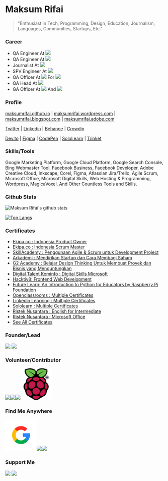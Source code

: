 # Maksum Rifai
> "Enthusiast in Tech, Programming, Design, Education, Journalism, Languages, Communities, Startups, Etc."

### Career
- QA Engineer At <a href="https://pazemo.com"><img src="https://raw.githubusercontent.com/Pazemo/docs/main/source/images/pazemo-wide.png" width="100"></a>
- QA Engineer At <a href="http://en.speechocean.com/welcome.html"><img src="http://en.speechocean.com/bocweb/web/img/bocweb-logo.png?v=v18" width="100"></a>
- Journalist At <a href="http://www.sku-suarakeadilan.com/"><img src="http://www.sku-suarakeadilan.com/wp-content/uploads/2019/01/logo-SKU-Suara-Keadilan.jpeg" width="100"></a>
- SPV Engineer At <a href="https://penthouse.co.id/"><img src="https://static.wixstatic.com/media/fddbcf_583caab616fe4a85b2fe7bb1df8debda~mv2.png/v1/fill/w_158,h_62,al_c,q_85,usm_0.66_1.00_0.01/penhouse%20interior%20logo-07.webp" width="100"></a>
- QA Officer At <a href="http://www.asahi-kokusai-techneion.co.jp/akt_en/index.html"><img src="http://www.asahi-kokusai-techneion.co.jp/akt_en/_src/12425/akt250_en_24.png" width="200"></a> For <a href="https://www.jakartamrt.co.id/mengenai-proyek/"><img src="https://upload.wikimedia.org/wikipedia/commons/a/ac/MRT_Jakarta_logo.svg" width="100"></a>
- QA Head At <a href="#"><img src="https://1.bp.blogspot.com/-ypEMc17h73I/VvOG4XsSwLI/AAAAAAAADus/tAFD80ZFP4gSWvqNj1nhw6oczx9_5zpnw/s790/IPT_NEW.png" width="55"></a>
- GA Officer At <a href="http://www.pt-mum.com/"><img src="http://www.pt-mum.com/uploads/3/9/5/5/39553507/1414226638.png" width="100"></a> And <a href="http://www.adidayanirbatas.com/"><img src="http://www.adidayanirbatas.com/uploads/3/9/5/5/39553507/published/logo-an-weeb.png?1598411024" width="100"></a>

### Profile

[maksumrifai.github.io](https://maksumrifai.github.io) | [maksumrifai.wordpress.com](https://maksumrifai.wordpress.com) | [maksumrifai.blogspot.com](https://maksumrifai.blogspot.com) | [maksumrifai.adobe.com](https://maksumrifai.myportfolio.com)

[Twitter](https://twitter.com/maksumrifai)
| [Linkedin](https://linkedin.com/in/maksumrifai)
| [Behance](https://behance.net/maksumrifai)
| [Crowdin](https://crowdin.com/profile/maksum.rifai)

[Dev.to](https://dev.to/maksumrifai)
| [Figma](https://figma.com/@maksumrifai)
| [CodePen](https://codepen.io/maksumrifai)
| [SoloLearn](https://www.sololearn.com/Profile/1184504)
| [Trinket](https://maksumrifai.trinket.io)

### Skills/Tools

Google Marketing Platform, Google Cloud Platform, Google Search Console, Bing Webmaster Tool, Facebook Business, Facebook Developer, Adobe Creative Cloud, Inkscape, Corel, Figma, Atlassian Jira/Trello, Agile Scrum, Microsoft Office, Microsoft Digital Skills, Web Hosting & Programming, Wordpress, MagicaVoxel, And Other Countless Tools and Skills.

### Github Stats
![Maksum Rifai's github stats](https://github-readme-stats.vercel.app/api?username=maksumrifai&show_icons=true&theme=react)

[![Top Langs](https://github-readme-stats.vercel.app/api/top-langs/?username=maksumrifai&layout=compact&langs_count=6&theme=react)](https://github.com/maksumrifai/)

### Certificates

- [Ekipa.co : Indonesia Product Owner](https://drive.google.com/file/d/1Sb0AgDmnEn9u1ZIMC4vLi3pTDk6UPfuW/view?usp=sharing)
- [Ekipa.co : Indonesia Scrum Master](https://drive.google.com/file/d/1ooa9uc4GXVMDAkLM8RgtCUJwDl6iOMnp/view?usp=drivesdk)
- [SkillAcademy : Penggunaan Agile & Scrum untuk Development Project](https://drive.google.com/file/d/1GtnV_-IW3nzIyvtAUf87Zi3IW_Tkm4KS/view?usp=drivesdk)
- [Arkademi : Mendirikan Startup dan Cara Membagi Saham](https://drive.google.com/file/d/1Fxy22dazEc5lbRXx-eUzhNgkKCeTbTBF/view?usp=drivesdk)
- [G2 Academy : Belajar Design Thinking Untuk Membuat Proyek dan Bisnis yang Menguntungkan](https://drive.google.com/file/d/1448SyMiH_qkUQaO0zjLGSk7rGBCP5IQY/view?usp=drivesdk)
- [Digital Talent Kominfo : Digital Skills Microsoft](https://drive.google.com/file/d/1-aDrnmT9mFdOCXrWKB4igKWQwJAPXfhP/view?usp=drivesdk)
- [Hacktiv8: Frontend Web Development](https://drive.google.com/file/d/1VVphKMVo_Pzv2dTZND0PBaC855c820OI/view?usp=drivesdk)
- [Future Learn: An Introduction to Python for Educators by Raspberry Pi Foundation](https://drive.google.com/file/d/1z9-E3Rg-hi1I9852rinhMpTeMkHVZrA1/view?usp=drivesdk)
- [Openclassrooms : Multiple Certificates](https://drive.google.com/folderview?id=1UpiJpOF-cDbf-XpjaxZ3ElON_mq_z0PP)
- [Linkedin Learning : Multiple Certificates](https://drive.google.com/folderview?id=1Ung-GK0BDGE_TP7xLtNrUDdFu0wEKgY2)
- [Sololearn : Multiple Certificates](https://drive.google.com/folderview?id=16boT0rshO0NJS2BIllUTZLbiBHyLPG3z)
- [Ristek Nusantara : English for Intermediate](https://drive.google.com/file/d/1VXpSqaYWmNneQCefqtBspsVOkCkcYphj/view?usp=drivesdk)
- [Ristek Nusantara : Microsoft Office](https://drive.google.com/file/d/1Vqyd6ZduLxSX2lIHi-i20Cr9UVndJhQN/view?usp=drivesdk)
- [See All Certificates](https://drive.google.com/folderview?id=1IvvNiIHD3zsrGPze9V3qQ-iMCLd3lbeT)

### Founder/Lead
<a href="https://github.com/desainerhub"><img src="https://avatars1.githubusercontent.com/u/59643490?s=200&v=4" width="100"></a> <a href="https://github.com/Bekasi-Dev-Community"><img src="https://avatars0.githubusercontent.com/u/66513686?s=200&v=4" width="100"></a>

### Volunteer/Contributor
<a href="https://github.com/fbdevelopercircles"><img src="https://avatars0.githubusercontent.com/u/38020791?s=200&v=4" width="100"></a><a href="https://github.com/devcjakarta"><img src="https://avatars1.githubusercontent.com/u/31909167?s=200&v=4" width="100"></a><a href="https://github.com/WordPress"><img src="https://avatars2.githubusercontent.com/u/276006?s=200&v=4" width="100"></a><a href="https://crowdin.com/profiles/maksum.rifai"><img src="https://raw.githubusercontent.com/github/explore/80688e429a7d4ef2fca1e82350fe8e3517d3494d/topics/raspberry-pi/raspberry-pi.png" width="100"></a>

### Find Me Anywhere
<a href="https://www.google.com/search?q=maksum+rifai"><img src="https://raw.githubusercontent.com/github/explore/80688e429a7d4ef2fca1e82350fe8e3517d3494d/topics/google/google.png" width="100"></a><a href="https://id.search.yahoo.com/search?p=maksum+rifai"><img src="https://seeklogo.net/wp-content/uploads/2019/11/yahoo-logo.png" width="100"></a><a href="https://www.bing.com/search?q=maksum+rifai"><img src="https://1000logos.net/wp-content/uploads/2017/12/bing-emblem.jpg" width="100"></a>

### Support Me
<a href="https://www.paypal.me/maksumrifai"><img src="https://encrypted-tbn0.gstatic.com/images?q=tbn%3AANd9GcSRU16oC9ndfwmD5a14Df0X7B96ummOHmQGsg&usqp=CAU" width="200"></a> <a href="https://invoice.xendit.co/donation/Dukungan"><img src="https://encrypted-tbn0.gstatic.com/images?q=tbn%3AANd9GcROR5VQJr0XTxLh-kmhGyyyQA0i8ISLTxQRcg&usqp=CAU" width="200"></a>
